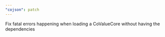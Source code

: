 ```yaml
---
"cojson": patch
---
```


Fix fatal errors happening when loading a CoValueCore without having the dependencies
